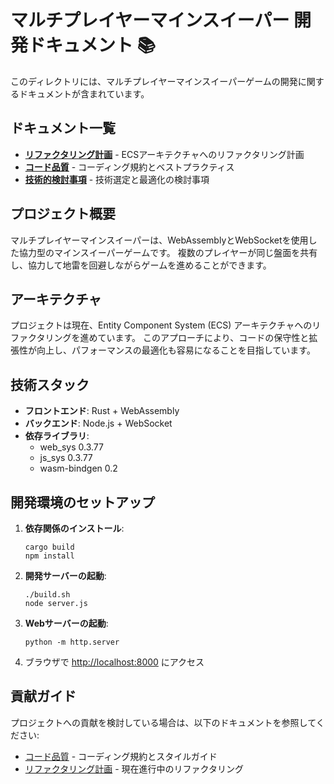 # マルチプレイヤーマインスイーパー 開発ドキュメント 📚

このディレクトリには、マルチプレイヤーマインスイーパーゲームの開発に関するドキュメントが含まれています。

## ドキュメント一覧

- [**リファクタリング計画**](./refactoring_plan.md) - ECSアーキテクチャへのリファクタリング計画
- [**コード品質**](./code_quality.md) - コーディング規約とベストプラクティス
- [**技術的検討事項**](./technical_considerations.md) - 技術選定と最適化の検討事項

## プロジェクト概要

マルチプレイヤーマインスイーパーは、WebAssemblyとWebSocketを使用した協力型のマインスイーパーゲームです。
複数のプレイヤーが同じ盤面を共有し、協力して地雷を回避しながらゲームを進めることができます。

## アーキテクチャ

プロジェクトは現在、Entity Component System (ECS) アーキテクチャへのリファクタリングを進めています。
このアプローチにより、コードの保守性と拡張性が向上し、パフォーマンスの最適化も容易になることを目指しています。

## 技術スタック

- **フロントエンド**: Rust + WebAssembly
- **バックエンド**: Node.js + WebSocket
- **依存ライブラリ**:
  - web_sys 0.3.77
  - js_sys 0.3.77
  - wasm-bindgen 0.2

## 開発環境のセットアップ

1. **依存関係のインストール**:
   ```
   cargo build
   npm install
   ```

2. **開発サーバーの起動**:
   ```
   ./build.sh
   node server.js
   ```

3. **Webサーバーの起動**:
   ```
   python -m http.server
   ```

4. ブラウザで [http://localhost:8000](http://localhost:8000) にアクセス

## 貢献ガイド

プロジェクトへの貢献を検討している場合は、以下のドキュメントを参照してください:

- [コード品質](./code_quality.md) - コーディング規約とスタイルガイド
- [リファクタリング計画](./refactoring_plan.md) - 現在進行中のリファクタリング 